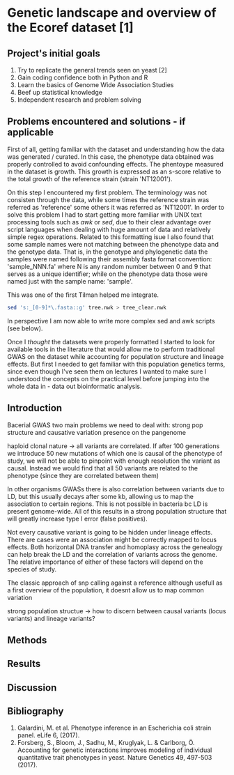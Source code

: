 # Genetic landscape and overview of the Ecoref dataset [1]

## Project's initial goals

1. Try to replicate the general trends seen on yeast [2]
1. Gain coding confidence both in Python and R
2. Learn the basics of Genome Wide Association Studies
3. Beef up statistical knowledge
4. Independent research and problem solving

## Problems encountered and solutions  - if applicable

First of all, getting familiar with the dataset and understanding how the data was generated / curated. In this case, the phenotype data obtained
was properly controlled to avoid confounding effects. The phentoype measured in the dataset is growth. This growth is expressed as an s-score
relative to the total growth of the reference strain (strain 'NT12001'). 

On this step I encountered my first problem. The terminology was not consisten through the data, while some times the reference strain was referred 
as 'reference' some others it was referred as 'NT12001'. In order to solve this problem I had to start getting more familiar with UNIX text processing
tools such as *awk* or *sed*, due to their clear advantage over script languages when dealing with huge amount of data and relatively simple
regex operations. Related to this formatting isue I also found that some sample names were not matching between the phenotype data and the genotype data.
That is, in the genotype and phylogenetic data the samples were named following their assembly fasta format convention: 'sample_NNN.fa' where N is any random number 
between 0 and 9 that serves as a unique identifier; while on the phenotype data those were named just with the sample name: 'sample'. 

This was one of the first Tilman helped me integrate. 
```bash
sed 's:_[0-9]*\.fasta::g' tree.nwk > tree_clear.nwk
```

In perspective I am now able to write more complex sed and awk scripts (see below). 

Once I *thought* the datasets were properly formatted I started to look for available tools in the literature that would allow me
to perform traditional GWAS on the dataset while accounting for population structure and lineage effects. But first I needed to get familiar with this
population genetics terms, since even though I've seen them on lectures I wanted to make sure I understood the concepts on the practical level before jumping
into the whole data in - data out bioinformatic analysis. 

## Introduction

Bacerial GWAS two main problems we need to deal with: strong pop structure and causative variation presence on the pangenome 

haploid clonal nature -> all variants are correlated. If after 100 generations we introduce 50 new mutations of which one is causal of the phenotype of study, we will not be able to pinpoint with enough resolution the variant as causal. Instead we would find that all 50 variants are related to the phenotype (since they are correlated between them)

In other organisms GWASs there is also correlation between variants due to LD, but this usually decays after some kb, allowing us to map the association to certain regions. This is not possible in bacteria bc LD is present genome-wide. All of this results in a strong population structure that will greatly increase type I error (false positives). 

Not every causative variant is going to be hidden under lineage effects. There are cases were an association might be correctly mapped to locus effects. Both horizontal DNA transfer and homoplasy across the genealogy can help break the LD and the correlation of variants across the genome. The relative importance of either of these factors will depend on the species of study. 

The classic approach of snp calling against a reference although usefull as a first overview of the population, it doesnt allow us to map common variation 







strong population structue -> how to discern between causal variants (locus variants) and lineage variants? 

## Methods

## Results

## Discussion

## Bibliography

1. Galardini, M. et al. Phenotype inference in an Escherichia coli strain panel. eLife 6, (2017).
2. Forsberg, S., Bloom, J., Sadhu, M., Kruglyak, L. & Carlborg, Ö. Accounting for genetic interactions improves modeling of individual quantitative trait phenotypes in yeast. Nature Genetics 49, 497-503 (2017).
